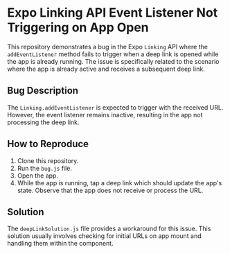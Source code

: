 # Expo Linking API Event Listener Not Triggering on App Open

This repository demonstrates a bug in the Expo `Linking` API where the `addEventListener` method fails to trigger when a deep link is opened while the app is already running.  The issue is specifically related to the scenario where the app is already active and receives a subsequent deep link.

## Bug Description

The `Linking.addEventListener` is expected to trigger with the received URL. However, the event listener remains inactive, resulting in the app not processing the deep link.

## How to Reproduce

1. Clone this repository.
2. Run the `bug.js` file.
3. Open the app.
4. While the app is running, tap a deep link which should update the app's state. Observe that the app does not receive or process the URL.

## Solution

The `deepLinkSolution.js` file provides a workaround for this issue. This solution usually involves checking for initial URLs on app mount and handling them within the component.